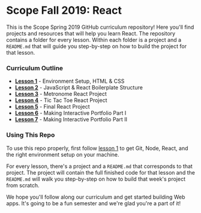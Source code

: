 # Scope Fall 2019: React

This is the Scope Spring 2019 GitHub curriculum repository! Here you'll find projects and resources that will help you learn React. The repository contains a folder for every lesson. Within each folder is a project and a `README.md` that will guide you step-by-step on how to build the project for that lesson.

### Curriculum Outline
* [**Lesson 1**](lesson-1) - Environment Setup, HTML & CSS
* [**Lesson 2**](lesson-2) - JavaScript & React Boilerplate Structure
* [**Lesson 3**](lesson-3) - Metronome React Project
* [**Lesson 4**](lesson-4) - Tic Tac Toe React Project
* [**Lesson 5**](lesson-5) - Final React Project
* [**Lesson 6**](lesson-6) - Making Interactive Portfolio Part I
* [**Lesson 7**](lesson-7) - Making Interactive Portfolio Part II

### Using This Repo
To use this repo properly, first follow [lesson 1](lesson-1/README.md) to get Git, Node, React, and the right environment setup on your machine.

For every lesson, there's a project and a `README.md` that corresponds to that project. The project will contain the full finished code for that lesson and the `README.md` will walk you step-by-step on how to build that week's project from scratch.

We hope you'll follow along our curriculum and get started building Web apps. It's going to be a fun semester and we're glad you're a part of it!
